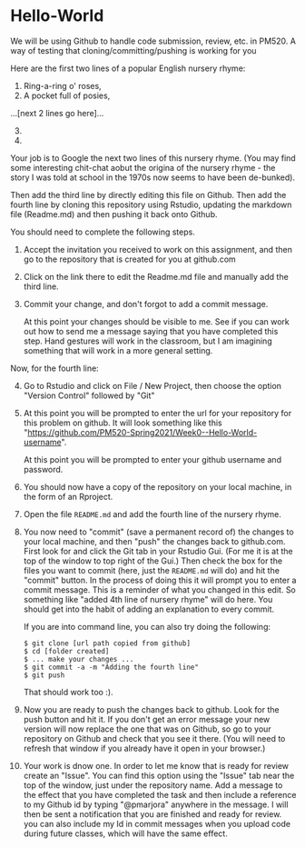 # Hello-World


We will be using Github to handle code submission, review, etc. in PM520.
A way of testing that cloning/committing/pushing is working for you

Here are the first two lines of a popular English nursery rhyme:

1. Ring-a-ring o' roses,
2. A pocket full of posies,

...[next 2 lines go here]...

3. 
4. 

Your job is to Google the next two lines of this nursery rhyme. (You may find some 
interesting chit-chat aobut the origina of the nursery rhyme - the story I was told at 
school in the 1970s now seems to have been de-bunked).

Then add the third line by directly editing this file on Github.
Then add the fourth line by cloning this repository using Rstudio, updating the markdown
file (Readme.md) and then pushing it back onto Github.

You should need to complete the following steps.

1. Accept the invitation you received to work on this assignment, and then go to the 
   repository that is created for you at github.com

2. Click on the link there to edit the Readme.md file and manually add the third line.

3. Commit your change, and don't forgot to add a commit message.

   At this point your changes should be visible to me. See if you can work out how
   to send me a message saying that you have completed this step. Hand gestures will
   work in the classroom, but I am imagining something that will work in a more
   general setting.

Now, for the fourth line:

4. Go to Rstudio and click on File / New Project, then choose the option "Version Control"
   followed by "Git"
   
5. At this point you will be prompted to enter the url for your repository for this problem on github. 
   It will look something like this "https://github.com/PM520-Spring2021/Week0--Hello-World-username".
   
   At this point you will be prompted to enter your github username and password.
   
6. You should now have a copy of the repository on your local machine, in the form of an Rproject.

7. Open the file `README.md` and add the fourth line of the nursery rhyme.

8. You now need to "commit" (save a permanent record of) the changes to your local machine,
   and then "push" the changes back to github.com. First look for and click the Git
   tab in your Rstudio Gui. (For me it is at the top of the window to top right of
   the Gui.) Then check the box for the files you want to commit (here, just the 
   `README.md` will do) and hit the "commit" button. In the process of doing this it
   will prompt you to enter a commit message. This is a reminder of what you changed in
   this edit. So something like "added 4th line of nursery rhyme" will do here. You
   should get into the habit of adding an explanation to every commit.
   
   If you are into command line, you can also try doing the following:
   
   ```shell
   $ git clone [url path copied from github]
   $ cd [folder created]
   $ ... make your changes ...
   $ git commit -a -m "Adding the fourth line"
   $ git push
   ```
   
   That should work too :).
   
9. Now you are ready to push the changes back to github.  Look for the push button and
   hit it. If you don't get an error message your new version will now replace the
   one that was on Github, so go to your repository on Github and check that you see
   it there. (You will need to refresh that window if you already have it open in your
   browser.)
   
10. Your work is dnow one. In order to let me know that is ready for review create an "Issue". 
   You can find this option using the "Issue" tab near the top of the window, just under the 
   repository name. Add a message to the effect that you have completed the task and then include
   a reference to my Github id by typing "@pmarjora" anywhere in the message. I will then be
   sent a notification that you are finished and ready for review. you can also include my
   Id in commit messages when you upload code during future classes, which will have the same effect.
